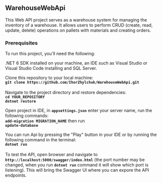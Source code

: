 ## WarehouseWebApi
This Web API project serves as a warehouse system for managing the inventory of a warehouse. It allows users to perform CRUD (create, read, update, delete) operations on pallets with materials and creating orders.

### Prerequisites
To run this project, you'll need the following:

.NET 6 SDK installed on your machine, an IDE such as Visual Studio or Visual Studio Code installing and SQL Server.

Clone this repository to your local machine:<br/>
<b>````git clone https://github.com/IhorZhylchuk/WarehouseWebApi.git````</b>
<br/>
<br/>
Navigate to the project directory and restore dependencies:
<br/>
<b>```cd YOUR_REPOSITORY```</b><br/>
<b>```dotnet restore```</b><br/>

Open project in IDE, in <b>```appsettings.json```</b> enter your server name, run the following commands:<br/>
<b>```add-migration MIGRATION_NAME```</b> then run <br/>
<b>```update-database```</b><br/>

You can run Api by pressing the "Play" button in your IDE or by running the following command in the terminal:
<br/>
<b>```dotnet run```</b>
<br/><br/>
To test the API, open browser and navigate to <b>```http://localhost:5000/swagger/index.html```</b> (the port number may be changed, when you run <b>```dotnet run```</b> command it will show which port is listening). This will bring the Swagger UI where you can expore the API endpoints.


